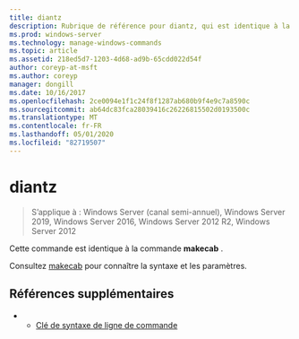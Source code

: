 ```yaml
---
title: diantz
description: Rubrique de référence pour diantz, qui est identique à la commande MAKECAB.
ms.prod: windows-server
ms.technology: manage-windows-commands
ms.topic: article
ms.assetid: 218ed5d7-1203-4d68-ad9b-65cdd022d54f
author: coreyp-at-msft
ms.author: coreyp
manager: dongill
ms.date: 10/16/2017
ms.openlocfilehash: 2ce0094e1f1c24f8f1287ab680b9f4e9c7a8590c
ms.sourcegitcommit: ab64dc83fca28039416c26226815502d0193500c
ms.translationtype: MT
ms.contentlocale: fr-FR
ms.lasthandoff: 05/01/2020
ms.locfileid: "82719507"
---
```

# <a name="diantz"></a>diantz

> S’applique à : Windows Server (canal semi-annuel), Windows Server 2019, Windows Server 2016, Windows Server 2012 R2, Windows Server 2012

Cette commande est identique à la commande **makecab** .

Consultez [makecab](makecab.md) pour connaître la syntaxe et les paramètres.

## <a name="additional-references"></a>Références supplémentaires
-   - [Clé de syntaxe de ligne de commande](command-line-syntax-key.md)

